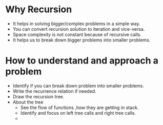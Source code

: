 # Why Recursion
- It helps in solving bigger/complex problems in a simple way.
- You can convert recursion solution to iteration and vice-versa.
- Space complexity is not constant because of recursive calls.
- It helps us to break down bigger problems into smaller problems.

# How to understand and approach a problem
- Identify if you can break down problem into smaller problems.
- Write the recurrence relation if needed.
- Draw the recursion tree.
- About the tree
   - See the flow of functions ,how they are getting in stack.
   - Identify and focus on left tree calls and right tree calls.
   - 
